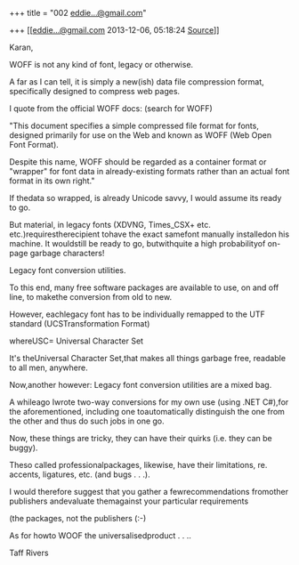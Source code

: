 +++
title = "002 eddie...@gmail.com"

+++
[[eddie...@gmail.com	2013-12-06, 05:18:24 [Source](https://groups.google.com/g/samskrita/c/Tu__p8HE0TI)]]



  

Karan,

  

 WOFF is not any kind of font, legacy or otherwise.

  

A far as I can tell, it is simply a new(ish) data file compression format, specifically designed to compress web pages.

  

I quote from the official WOFF docs: (search for WOFF)

  

"This document specifies a simple compressed file format for fonts, designed primarily for use on the Web and known as WOFF (Web Open Font Format).

Despite this name, WOFF should be regarded as a container format or "wrapper" for font data in already-existing formats rather than an actual font format in its own right."

  

  

If thedata so wrapped, is already Unicode savvy, I would assume its ready to go.

  

But material, in legacy fonts (XDVNG, Times_CSX+ etc. etc.)requirestherecipient tohave the exact samefont manually installedon his machine. It wouldstill be ready to go, butwithquite a high probabilityof on-page garbage characters!

  

  

Legacy font conversion utilities.

  

To this end, many free software packages are available to use, on and off line, to makethe conversion from old to new.

However, eachlegacy font has to be individually remapped to the UTF standard (UCSTransformation Format)

whereUSC= Universal Character Set

  

It's theUniversal Character Set,that makes all things garbage free, readable to all men, anywhere.

  

Now,another however: Legacy font conversion utilities are a mixed bag.

  

A whileago Iwrote two-way conversions for my own use (using .NET C#),for the aforementioned, including one toautomatically distinguish the one from the other and thus do such jobs in one go.

  

Now, these things are tricky, they can have their quirks (i.e. they can be buggy).

Theso called professionalpackages, likewise, have their limitations, re. accents, ligatures, etc. (and bugs . . .).

  

I would therefore suggest that you gather a fewrecommendations fromother publishers andevaluate themagainst your particular requirements

(the packages, not the publishers (:-)

  

As for howto WOOF the universalisedproduct . . ..

  

 Taff Rivers  

